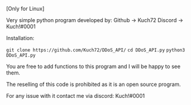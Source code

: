 [Only for Linux]

Very simple python program developed by:
Github -> Kuch72
Discord -> Kuch!#0001

Installation:

`` git clone https://github.com/Kuch72/DDoS_API/ ``
`` cd DDoS_API.py ``
`` python3 DDoS_API.py ``

You are free to add functions to this program and I will be happy to see them.

The reselling of this code is prohibited as it is an open source program.

For any issue with it contact me via discord: Kuch!#0001
